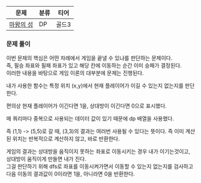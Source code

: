 
| 문제                                             | 분류 | 티어  |
|------------------------------------------------|----|-----|
| [마왕의 성](https://www.acmicpc.net/problem/28218) | DP | 골드3 |

### 문제 풀이

이번 문제의 핵심은 어떤 차례에서 게임을 끝낼 수 있냐를 판단하는 문제이다.   
즉, 필승 좌표와 필패 좌표가 있고 해당 칸에 이동하는 순간 이미 승패가 결정된다.   
이러한 내용을 바탕으로 게임 이론의 대부분에 문제는 진행된다.   

내가 사용한 함수는 특정 위치 (x,y)에서 현재 플레이어가 이길 수 있는지 없는지를 판단한다.   

편의상 현재 플레이어가 이긴다면 1을, 상대방이 이긴다면 0으로 표시했다.

매 쿼리마다 중복으로 사용되는 데이터 값이 있기 때문에 dp 배열을 사용했다.   

즉 (1,1) -> (5,5)로 갈 때, (3,3)의 결과는 여러번 사용될 수 있다는 뜻이다.
즉 이미 계산된 위치는 반복적으로 계산하지 않고, 바로 반환한다.   

게임의 결과는 상대방을 움직이지 못하는 좌표로 이동시키는 경우 내가 이기는것이고, 상대방이 움직이게 만들면 내가 진다.   
그걸 판단하기 위해 dfs로 좌표를 이동시켜가면서 이동할 수 있는지 없는지를 검사하고 다음 이동의 결과값이  0이라면 1을, 아니라면 0을 반환한다.

